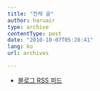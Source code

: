 ```yaml
---
title: "전체 글"
author: haruair
type: archive
contentType: post
date: "2010-10-07T05:28:41"
lang: ko
url: archives

---
```


- [블로그 RSS 피드](https://edykim.com/ko/feed.xml)